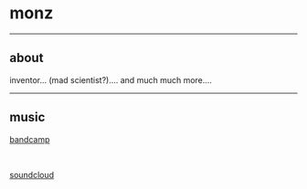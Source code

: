 # monz

<hr/>

## about
inventor... (mad scientist?).... and much much more....

<hr/>

## music
[bandcamp](https://m-onz.bandcamp.com) 

<br/>

[soundcloud](https://soundcloud.com/m-onz)
